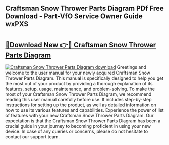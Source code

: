 ## Craftsman Snow Thrower Parts Diagram PDf Free Download - Part-VfO Service Owner Guide wxPXS

# <h2><a href="http://dfkg0jl.blite.top/?on=Craftsman+Snow+Thrower+Parts+Diagram">🔗Download New 👉🔴 Craftsman Snow Thrower Parts Diagram</a></h2>

[![Craftsman Snow Thrower Parts Diagram download](https://i.imgur.com/lujVjoI.png)](http://dfkg0jl.blite.top/?on=Craftsman+Snow+Thrower+Parts+Diagram)
Greetings and welcome to the user manual for your newly acquired Craftsman Snow Thrower Parts Diagram. This manual is specifically designed to help you get the most out of your product by providing a thorough explanation of its features, setup, usage, maintenance, and problem-solving. To make the most of your Craftsman Snow Thrower Parts Diagram, we recommend reading this user manual carefully before use. It includes step-by-step instructions for setting up the product, as well as detailed information on how to use its various features and capabilities. Experience the power of list of features with your new Craftsman Snow Thrower Parts Diagram. Our expectation is that the Craftsman Snow Thrower Parts Diagram has been a crucial guide in your journey to becoming proficient in using your new device. In case of any queries or concerns, please do not hesitate to contact our support team.
